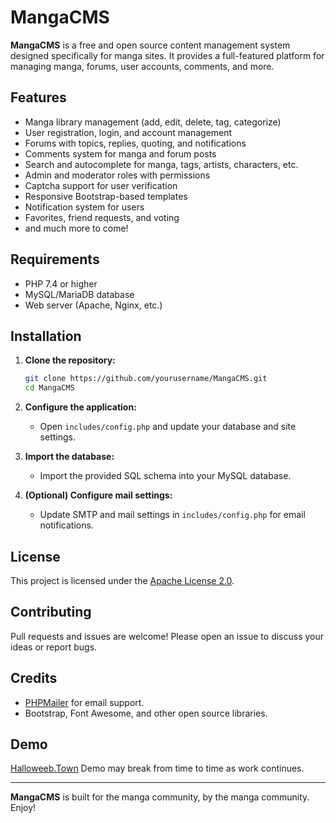# MangaCMS

**MangaCMS** is a free and open source content management system designed specifically for manga sites. It provides a full-featured platform for managing manga, forums, user accounts, comments, and more.

## Features

- Manga library management (add, edit, delete, tag, categorize)
- User registration, login, and account management
- Forums with topics, replies, quoting, and notifications
- Comments system for manga and forum posts
- Search and autocomplete for manga, tags, artists, characters, etc.
- Admin and moderator roles with permissions
- Captcha support for user verification
- Responsive Bootstrap-based templates
- Notification system for users
- Favorites, friend requests, and voting
- and much more to come!

## Requirements

- PHP 7.4 or higher
- MySQL/MariaDB database
- Web server (Apache, Nginx, etc.)

## Installation

1. **Clone the repository:**
    ```sh
    git clone https://github.com/yourusername/MangaCMS.git
    cd MangaCMS
    ```

2. **Configure the application:**
    - Open `includes/config.php` and update your database and site settings.

3. **Import the database:**
    - Import the provided SQL schema into your MySQL database.

4. **(Optional) Configure mail settings:**
    - Update SMTP and mail settings in `includes/config.php` for email notifications.

## License

This project is licensed under the [Apache License 2.0](LICENSE).

## Contributing

Pull requests and issues are welcome! Please open an issue to discuss your ideas or report bugs.

## Credits

- [PHPMailer](https://github.com/PHPMailer/PHPMailer) for email support.
- Bootstrap, Font Awesome, and other open source libraries.

## Demo
[Halloweeb.Town](https://halloweeb.town) Demo may break from time to time as work continues.

---

**MangaCMS** is built for the manga community, by the manga community. Enjoy!
